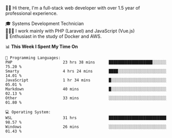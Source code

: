 🧑🏻 Hi there, I'm a full-stack web developer with over 1.5 year of professional experience.

🎓 Systems Development Technician<br/>
🧑🏻‍💻 I work mainly with PHP (Laravel) and JavaScript (Vue.js)<br/>
📘 Enthusiast in the study of Docker and AWS.<br/>

<!--START_SECTION:waka-->
📊 **This Week I Spent My Time On** 

```text
💬 Programming Languages: 
PHP                      23 hrs 38 mins      ███████████████████░░░░░░   75.20 % 
Smarty                   4 hrs 24 mins       ████░░░░░░░░░░░░░░░░░░░░░   14.01 % 
JavaScript               1 hr 34 mins        █░░░░░░░░░░░░░░░░░░░░░░░░   05.01 % 
Markdown                 40 mins             █░░░░░░░░░░░░░░░░░░░░░░░░   02.13 % 
Other                    33 mins             ░░░░░░░░░░░░░░░░░░░░░░░░░   01.80 % 

💻 Operating System: 
WSL                      31 hrs              █████████████████████████   98.57 % 
Windows                  26 mins             ░░░░░░░░░░░░░░░░░░░░░░░░░   01.43 % 
```


<!--END_SECTION:waka-->
